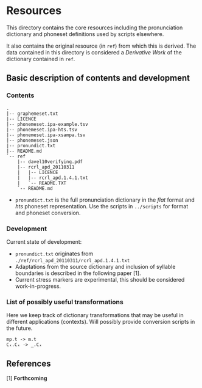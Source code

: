 Resources
=========

This directory contains the core resources including the pronunciation dictionary and phoneset definitions used by scripts elsewhere.

It also contains the original resource (in `ref`) from which this is derived. The data contained in this directory is considered a *Derivative Work* of the dictionary contained in `ref`.


Basic description of contents and development
---------------------------------------------

### Contents

```
.
|-- graphemeset.txt
|-- LICENCE
|-- phonemeset.ipa-example.tsv
|-- phonemeset.ipa-hts.tsv
|-- phonemeset.ipa-xsampa.tsv
|-- phonemeset.json
|-- pronundict.txt
|-- README.md
`-- ref
    |-- davel10verifying.pdf
    |-- rcrl_apd_20110311
    |   |-- LICENCE
    |   |-- rcrl_apd.1.4.1.txt
    |   `-- README.TXT
    `-- README.md
```

- `pronundict.txt` is the full pronunciation dictionary in the *flat* format and *hts* phoneset representation. Use the scripts in `../scripts` for format and phoneset conversion.


### Development

Current state of development:
 - `pronundict.txt` originates from `./ref/rcrl_apd_20110311/rcrl_apd.1.4.1.txt`
 - Adaptations from the source dictionary and inclusion of syllable boundaries is described in the following paper [1].
 - Current stress markers are experimental, this should be considered work-in-progress.


### List of possibly useful transformations

Here we keep track of dictionary transformations that may be useful in different applications (contexts). Will possibly provide conversion scripts in the future.

```
mp.t -> m.t
Cₓ.Cₓ -> _.Cₓ
```


References
----------

[1] __Forthcoming__
